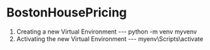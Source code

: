 # BostonHousePricing

1. Creating a new Virtual Environment --- python -m venv myvenv
2. Activating the new Virtual Environment --- myenv\Scripts\activate
